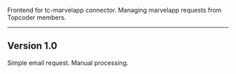 Frontend for tc-marvelapp connector. Managing marvelapp requests from Topcoder members.


---


## Version 1.0
Simple email request. Manual processing. 

